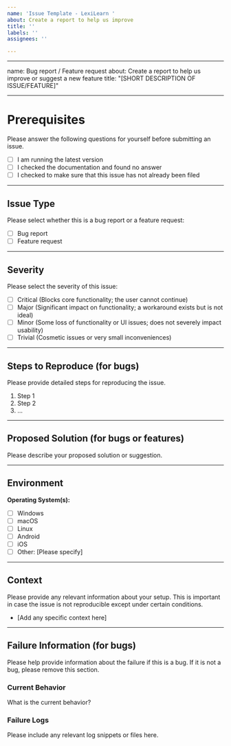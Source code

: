 ```yaml
---
name: 'Issue Template - LexiLearn '
about: Create a report to help us improve
title: ''
labels: ''
assignees: ''

---
```


---
name: Bug report / Feature request
about: Create a report to help us improve or suggest a new feature
title: "[SHORT DESCRIPTION OF ISSUE/FEATURE]"


---

# Prerequisites

Please answer the following questions for yourself before submitting an issue. 

- [ ] I am running the latest version
- [ ] I checked the documentation and found no answer
- [ ] I checked to make sure that this issue has not already been filed

---

## Issue Type

Please select whether this is a bug report or a feature request:

- [ ] Bug report
- [ ] Feature request

---

## Severity

Please select the severity of this issue:

- [ ] Critical (Blocks core functionality; the user cannot continue)
- [ ] Major (Significant impact on functionality; a workaround exists but is not ideal)
- [ ] Minor (Some loss of functionality or UI issues; does not severely impact usability)
- [ ] Trivial (Cosmetic issues or very small inconveniences)

---

## Steps to Reproduce (for bugs)

Please provide detailed steps for reproducing the issue.

1. Step 1
2. Step 2
3. ...

---

## Proposed Solution (for bugs or features)

Please describe your proposed solution or suggestion.

---

## Environment

**Operating System(s):**

- [ ] Windows
- [ ] macOS
- [ ] Linux
- [ ] Android
- [ ] iOS
- [ ] Other: [Please specify]

---

## Context

Please provide any relevant information about your setup. This is important in case the issue is not reproducible except under certain conditions.

* [Add any specific context here]

---

## Failure Information (for bugs)

Please help provide information about the failure if this is a bug. If it is not a bug, please remove this section.

### Current Behavior

What is the current behavior?

### Failure Logs

Please include any relevant log snippets or files here.
